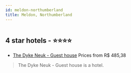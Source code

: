 ```yaml
---
id: meldon-northumberland
title: Meldon, Northumberland
---
```


<center><img src="https://assets.cosmos-data.com/thumbnails/large/7/3957ded72b74c1f129118ceb9a3dbd99/UKVIL5.jpg" alt="" /></center>


##  4 star hotels - ⭐️⭐️⭐️⭐️

-    [The Dyke Neuk - Guest house](https://www.hurb.com/br/aud/https://www.hurb.com/br/hotels/meldon/the-dyke-neuk-guest-house-HT-TX4E?cmp=18055) Prices from R$ 485,38
   > The Dyke Neuk - Guest house is a hotel.
